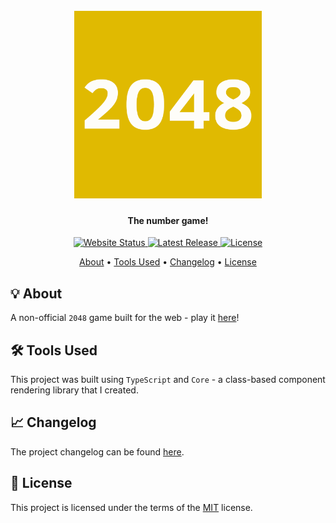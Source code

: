 <h1 align="center">
  <br>
  <a href="https://ollyrowe.github.io/2048/"><img src="https://raw.githubusercontent.com/ollyrowe/2048/master/public/logo.png" alt="2048" width="300"></a>
</h1>

<h4 align="center">The number game!</h4>

<p align="center">
  <a href="https://ollyrowe.github.io/2048/">
    <img
      src="https://img.shields.io/website?down_color=%23c9b458&down_message=offline&up_color=%236aaa64&up_message=online&url=https%3A%2F%2Follyrowe.github.io%2F2048%2F"
      alt="Website Status"
    />
  </a>
  <a href="https://github.com/ollyrowe/2048/releases">
    <img
      src="https://img.shields.io/github/v/release/ollyrowe/2048?color=%2300B0FF"
      alt="Latest Release"
    />
  </a>
  <a href="https://img.shields.io/github/license/ollyrowe/2048.svg">
    <img
      src="https://img.shields.io/github/license/ollyrowe/2048.svg"
      alt="License"/>
  </a>
</p>

<p align="center">
  <a href="#-about">About</a> •
  <a href="#%EF%B8%8F-tools-used">Tools Used</a> •
  <a href="#-changelog">Changelog</a> •
  <a href="#-license">License</a>
</p>

## 💡 About

A non-official `2048` game built for the web - play it [here](https://ollyrowe.github.io/2048/)!

## 🛠️ Tools Used

This project was built using `TypeScript` and `Core` - a class-based component rendering library that I created.

## 📈 Changelog

The project changelog can be found [here](https://github.com/ollyrowe/2048/blob/master/CHANGELOG.md).

## 📝 License

This project is licensed under the terms of the [MIT](https://github.com/ollyrowe/2048/blob/master/LICENSE) license.

